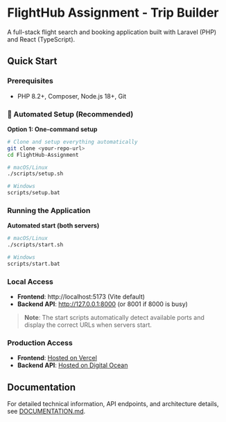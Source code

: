 # FlightHub Assignment - Trip Builder

A full-stack flight search and booking application built with Laravel (PHP) and React (TypeScript).

## Quick Start

### Prerequisites
- PHP 8.2+, Composer, Node.js 18+, Git

### 🚀 Automated Setup (Recommended)

**Option 1: One-command setup**
```bash
# Clone and setup everything automatically
git clone <your-repo-url>
cd FlightHub-Assignment

# macOS/Linux
./scripts/setup.sh

# Windows
scripts/setup.bat
```



### Running the Application

**Automated start (both servers)**
```bash
# macOS/Linux
./scripts/start.sh

# Windows  
scripts/start.bat
```



### Local Access
- **Frontend**: http://localhost:5173 (Vite default)
- **Backend API**: http://127.0.0.1:8000 (or 8001 if 8000 is busy)

> **Note**: The start scripts automatically detect available ports and display the correct URLs when servers start.


### Production Access
- **Frontend**: [Hosted on Vercel](https://flight-trips-frontend-bzuys9hts-heshamhamshary-5041s-projects.vercel.app/)
- **Backend API**: [Hosted on Digital Ocean](https://flight-trip-backend-3nxy4.ondigitalocean.app/)

## Documentation

For detailed technical information, API endpoints, and architecture details, see [DOCUMENTATION.md](./DOCUMENTATION.md).
